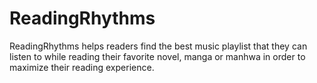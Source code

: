 # ReadingRhythms
ReadingRhythms helps readers find the best music playlist that they can listen to while reading their favorite novel, manga or manhwa in order to maximize their reading experience.
